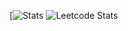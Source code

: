 [![Stats](https://github-readme-stats.vercel.app/api?username=flightofnoobs&count_private=true&theme=github_dark)
![Leetcode Stats](https://leetcard.jacoblin.cool/flightofnoobs)
